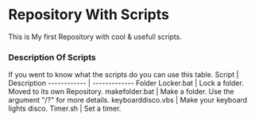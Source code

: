 # Repository With Scripts
 This is My first Repository with cool & usefull scripts.
 ### Description Of Scripts
 If you went to know what the scripts do you can use this table.
 Script | Description
------------ | -------------
Folder Locker.bat | Lock a folder. Moved to its own Repository.
makefolder.bat | Make a folder. Use the argument "/?" for more details.
keyboarddisco.vbs | Make your keyboard lights disco.
Timer.sh | Set a timer.